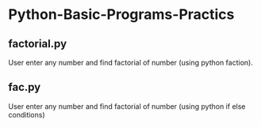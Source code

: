 # Python-Basic-Programs-Practics

## factorial.py 

User enter any number and find factorial of number (using python faction).

## fac.py

User enter any number and find factorial of number (using python if else conditions)
